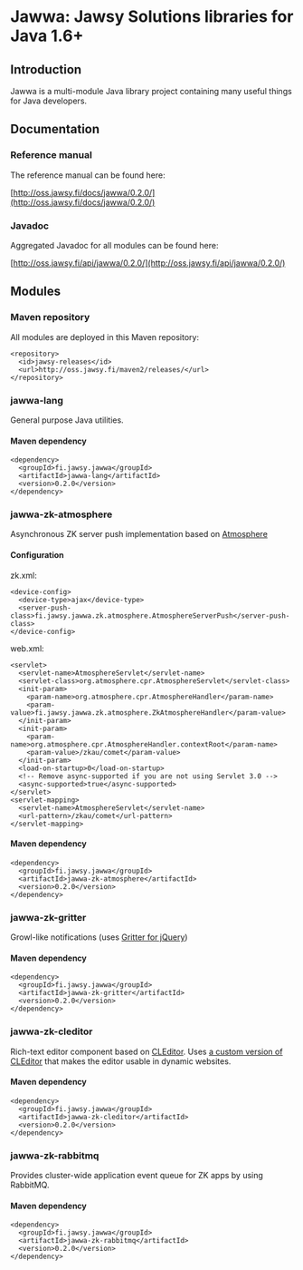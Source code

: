 Jawwa: Jawsy Solutions libraries for Java 1.6+
==============================================

## Introduction

Jawwa is a multi-module Java library project containing many useful things for Java developers.

## Documentation

### Reference manual

The reference manual can be found here:

[http://oss.jawsy.fi/docs/jawwa/0.2.0/](http://oss.jawsy.fi/docs/jawwa/0.2.0/)

### Javadoc

Aggregated Javadoc for all modules can be found here:

[http://oss.jawsy.fi/api/jawwa/0.2.0/](http://oss.jawsy.fi/api/jawwa/0.2.0/)

## Modules

### Maven repository

All modules are deployed in this Maven repository:

    <repository>
      <id>jawsy-releases</id>
      <url>http://oss.jawsy.fi/maven2/releases/</url>
    </repository>

### jawwa-lang

General purpose Java utilities.

#### Maven dependency

    <dependency>
      <groupId>fi.jawsy.jawwa</groupId>
      <artifactId>jawwa-lang</artifactId>
      <version>0.2.0</version>
    </dependency>

### jawwa-zk-atmosphere

Asynchronous ZK server push implementation based on [Atmosphere](https://github.com/Atmosphere/atmosphere)

#### Configuration

zk.xml:

    <device-config>
      <device-type>ajax</device-type>
      <server-push-class>fi.jawsy.jawwa.zk.atmosphere.AtmosphereServerPush</server-push-class>
    </device-config>

web.xml:

    <servlet>
      <servlet-name>AtmosphereServlet</servlet-name>
      <servlet-class>org.atmosphere.cpr.AtmosphereServlet</servlet-class>
      <init-param>
        <param-name>org.atmosphere.cpr.AtmosphereHandler</param-name>
        <param-value>fi.jawsy.jawwa.zk.atmosphere.ZkAtmosphereHandler</param-value>
      </init-param>
      <init-param>
        <param-name>org.atmosphere.cpr.AtmosphereHandler.contextRoot</param-name>
        <param-value>/zkau/comet</param-value>
      </init-param>
      <load-on-startup>0</load-on-startup>
      <!-- Remove async-supported if you are not using Servlet 3.0 -->
      <async-supported>true</async-supported>
    </servlet>
    <servlet-mapping>
      <servlet-name>AtmosphereServlet</servlet-name>
      <url-pattern>/zkau/comet</url-pattern>
    </servlet-mapping>

#### Maven dependency

    <dependency>
      <groupId>fi.jawsy.jawwa</groupId>
      <artifactId>jawwa-zk-atmosphere</artifactId>
      <version>0.2.0</version>
    </dependency>

### jawwa-zk-gritter

Growl-like notifications (uses [Gritter for jQuery](https://github.com/jboesch/Gritter))

#### Maven dependency

    <dependency>
      <groupId>fi.jawsy.jawwa</groupId>
      <artifactId>jawwa-zk-gritter</artifactId>
      <version>0.2.0</version>
    </dependency>

### jawwa-zk-cleditor

Rich-text editor component based on [CLEditor](http://premiumsoftware.net/cleditor/).
Uses [a custom version of CLEditor](https://github.com/Gekkio/cleditor) that makes the editor usable in dynamic websites.

#### Maven dependency

    <dependency>
      <groupId>fi.jawsy.jawwa</groupId>
      <artifactId>jawwa-zk-cleditor</artifactId>
      <version>0.2.0</version>
    </dependency>

### jawwa-zk-rabbitmq

Provides cluster-wide application event queue for ZK apps by using RabbitMQ.

#### Maven dependency

    <dependency>
      <groupId>fi.jawsy.jawwa</groupId>
      <artifactId>jawwa-zk-rabbitmq</artifactId>
      <version>0.2.0</version>
    </dependency>
